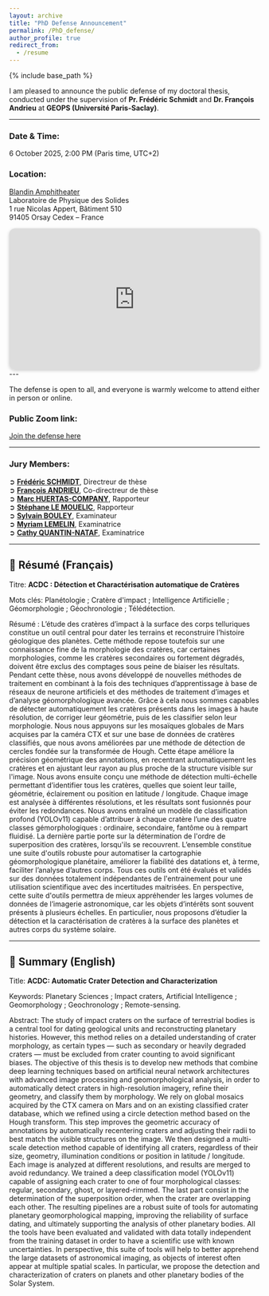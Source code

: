 ```yaml
---
layout: archive
title: "PhD Defense Announcement"
permalink: /PhD_defense/
author_profile: true
redirect_from:
  - /resume
---
```


{% include base_path %}

I am pleased to announce the public defense of my doctoral thesis, conducted under the supervision of **Pr. Frédéric Schmidt** and **Dr. François Andrieu** at **GEOPS (Université Paris-Saclay)**.

---

### Date & Time:
6 October 2025, 2:00 PM (Paris time, UTC+2)  

### Location:  
[Blandin Amphitheater](https://maps.app.goo.gl/AgZ5aw3tUPTGKppXA)   
Laboratoire de Physique des Solides   
1 rue Nicolas Appert, Bâtiment 510  
91405 Orsay Cedex – France  

<div style="position:relative; padding-bottom:56.25%; height:0; overflow:hidden; border-radius:12px; box-shadow:0 2px 6px rgba(0,0,0,0.2);">
  <iframe 
    src="https://www.google.com/maps/embed?pb=!1m18!1m12!1m3!1d2638.3001922710157!2d2.182097676968759!3d48.69912297131009!2m3!1f0!2f0!3f0!3m2!1i1024!2i768!4f13.1!3m3!1m2!1s0x47e67701b2af65b3%3A0x7bfe8e7d7f2571bb!2sLaboratoire%20de%20Physique%20des%20Solides%2C%201%20Rue%20Nicolas%20Appert%2C%2091405%20Orsay%2C%20France!5e0!3m2!1sfr!2sfr!4v1727277312345!5m2!1sfr!2sfr" 
    width="100%" 
    height="100%" 
    style="position:absolute; top:0; left:0; border:0;" 
    allowfullscreen="" 
    loading="lazy" 
    referrerpolicy="no-referrer-when-downgrade">
  </iframe>
</div>
---

The defense is open to all, and everyone is warmly welcome to attend either in person or online.  

### Public Zoom link:
[Join the defense here](https://universite-paris-saclay-fr.zoom.us/j/93874359215pwd=8HtlagOW527a09Ha36V3OxPGl9F8BY.1)

---
### Jury Members: 

➲ **[Frédéric SCHMIDT](https://fredericschmidt.github.io)**, Directreur de thèse  
➲ **[François ANDRIEU](https://www.idref.fr/19359854X)**, Co-directreur de thèse  
➲ **[Marc HUERTAS-COMPANY](https://mhuertascompany.github.io)**, Rapporteur   
➲ **[Stéphane LE MOUELIC](https://lpg-umr6112.fr/member/le-mouelic-stephane/)**, Rapporteur   
➲ **[Sylvain BOULEY](https://www.iufrance.fr/les-membres-de-liuf/membre/2071.html)**, Examinateur     
➲ **[Myriam LEMELIN](https://www.usherbrooke.ca/geomatique/departement/personnel/personnel-enseignant/myriam-lemelin)**, Examinatrice  
➲ **[Cathy QUANTIN-NATAF](https://eplanets.univ-lyon1.fr/equipe/permanents/cathy-quantin/)**, Examinatrice   

---



## 📖 Résumé (Français)

Titre: **ACDC : Détection et Charactérisation automatique de Cratères**

Mots clés: Planétologie ; Cratère d'impact ; Intelligence Artificielle ; Géomorphologie ; Géochronologie ; Télédétection.

Résumé : 
L’étude des cratères d’impact à la surface des corps telluriques constitue un outil central pour dater les terrains et reconstruire l’histoire géologique des planètes. Cette méthode repose toutefois sur une connaissance fine de la morphologie des cratères, car certaines morphologies, comme les cratères secondaires ou fortement dégradés, doivent être exclus des comptages sous peine de biaiser les résultats. Pendant cette thèse, nous avons développé de nouvelles méthodes de traitement en combinant à la fois des techniques d’apprentissage à base de réseaux de neurone artificiels et des méthodes de traitement d’images et d’analyse géomorphologique avancée. Grâce à cela nous sommes capables de détecter automatiquement les cratères présents dans les images à haute résolution, de corriger leur géométrie, puis de les classifier selon leur morphologie. 
Nous nous appuyons sur les mosaïques globales de Mars acquises par la caméra CTX et sur une base de données de cratères classifiés, que nous avons améliorées par une méthode de détection de cercles fondée sur la transformée de Hough. Cette étape améliore la précision géométrique des annotations, en recentrant automatiquement les cratères et en ajustant leur rayon au plus proche de la structure visible sur l'image. Nous avons ensuite conçu une méthode de détection multi-échelle permettant d’identifier tous les cratères, quelles que soient leur taille, géométrie, éclairement ou position en latitude / longitude. Chaque image est analysée à différentes résolutions, et les résultats sont fusionnés pour éviter les redondances. Nous avons entraîné un modèle de classification profond (YOLOv11) capable d’attribuer à chaque cratère l’une des quatre classes gémorphologiques : ordinaire, secondaire, fantôme ou à rempart fluidisé. 
La dernière partie porte sur la détermination de l'ordre de superposition des cratères, lorsqu'ils se recouvrent. L’ensemble constitue une suite d'outils robuste pour automatiser la cartographie géomorphologique planétaire, améliorer la fiabilité des datations et, à terme, faciliter l’analyse d’autres corps. Tous ces outils ont été évalués et validés sur des données totalement indépendantes de l'entrainement pour une utilisation scientifique avec des incertitudes maitrisées. En perspective, cette suite d'outils permettra de mieux appréhender les larges volumes de données de l’imagerie astronomique, car les objets d’intérêts sont souvent présents à plusieurs échelles. En particulier, nous proposons d’étudier la détection et la caractérisation de cratères à la surface des planètes et autres corps du système solaire.

---

## 📖 Summary (English)


Title: **ACDC: Automatic Crater Detection and Characterization**

Keywords: Planetary Sciences ; Impact craters, Artificial Intelligence ; Geomorphology ; Geochronology ; Remote-sensing.

 
Abstract:
The study of impact craters on the surface of terrestrial bodies is a central tool for dating geological units and reconstructing planetary histories. However, this method relies on a detailed understanding of crater morphology, as certain types — such as secondary or heavily degraded craters — must be excluded from crater counting to avoid significant biases. The objective of this thesis is to develop new methods that combine deep learning techniques based on artificial neural network architectures with advanced image processing and geomorphological analysis, in order to automatically detect craters in high-resolution imagery, refine their geometry, and classify them by morphology. We rely on global mosaics acquired by the CTX camera on Mars and on an existing classified crater database, which we refined using a circle detection method based on the Hough transform. This step improves the geometric accuracy of annotations by automatically recentering craters and adjusting their radii to best match the visible structures on the image. We then designed a multi-scale detection method capable of identifying all craters, regardless of their size, geometry, illumination conditions or position in latitude / longitude. Each image is analyzed at different resolutions, and results are merged to avoid redundancy. We trained a deep classification model (YOLOv11) capable of assigning each crater to one of four morphological classes: regular, secondary, ghost, or layered-rimmed. The last part consist in the determination of the superposition order, when the crater are overlapping each other. The resulting pipelines are a robust suite of tools for automating planetary geomorphological mapping, improving the reliability of surface dating, and ultimately supporting the analysis of other planetary bodies. All the tools have been evaluated and validated with data totally independent from the training dataset in order to have a scientific use with known uncertainties. In perspective, this suite of tools will help to better apprehend the large datasets of astronomical imaging, as objects of interest often appear at multiple spatial scales. In particular, we propose the detection and characterization of craters on planets and other planetary bodies of the Solar System.

 
